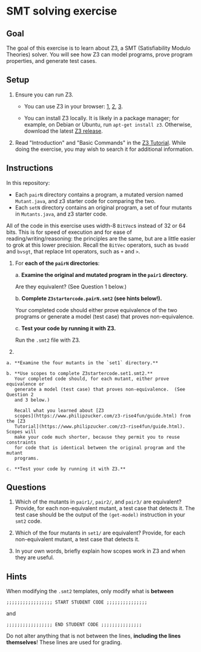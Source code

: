 # SMT solving exercise

## Goal

The goal of this exercise is to learn about Z3, a SMT (Satisfiability Modulo Theories)
solver.  You will see how Z3 can model programs, prove
program properties, and generate test cases.


## Setup

1. Ensure you can run Z3.

   * You can use Z3 in your browser:
     [1](https://www.philipzucker.com/z3-rise4fun/),
     [2](https://microsoft.github.io/z3guide/),
     [3](https://compsys-tools.ens-lyon.fr/z3/).

   * You can install Z3 locally.
     It is likely in a package manager; for example, on Debian or Ubuntu, run `apt-get install z3`.
     Otherwise, download the latest [Z3 release](https://github.com/Z3Prover/z3/releases).

2. Read "Introduction" and "Basic Commands" in the [Z3
   Tutorial](https://www.philipzucker.com/z3-rise4fun/guide.html).
   While doing the exercise, you may wish to search it for additional information.

## Instructions

In this repository:
 * Each `pairN` directory contains a program, a mutated
   version named `Mutant.java`, and z3 starter code for comparing the two.
 * Each `setN` directory contains an original program, a
   set of four mutants in `Mutants.java`, and z3 starter code.

All of the code in this exercise uses width-8 `BitVec`s instead of 32 or 64
bits. This is for speed of execution and for ease of reading/writing/reasoning:
the principles are the same, but are a little easier to grok at this lower
precision. Recall the `BitVec` operators, such as `bvadd` and `bvsgt`, that
replace Int operators, such as `+` and `>`.


1. For **each of the `pairN` directories**:

    a. **Examine the original and mutated program in the `pair1` directory.**

	Are they equivalent? (See Question 1 below.)

    b. **Complete `Z3startercode.pairN.smt2` (see hints below!).**

	Your completed code should either prove equivalence of the two programs or
	generate a model (test case) that proves non-equivalence.

    c. **Test your code by running it with Z3.**

	Run the `.smt2` file with Z3.

2.

    a. **Examine the four mutants in the `set1` directory.**

    b. **Use scopes to complete Z3startercode.set1.smt2.**
       Your completed code should, for each mutant, either prove equivalence or
       generate a model (test case) that proves non-equivalence.  (See Question 2
       and 3 below.)

       Recall what you learned about [Z3
       scopes](https://www.philipzucker.com/z3-rise4fun/guide.html) from the [Z3
       Tutorial](https://www.philipzucker.com/z3-rise4fun/guide.html).  Scopes will
       make your code much shorter, because they permit you to reuse constraints
       for code that is identical between the original program and the mutant
       programs.

    c. **Test your code by running it with Z3.**

## Questions

1. Which of the mutants in `pair1/`, `pair2/`, and `pair3/` are equivalent? Provide, for
each non-equivalent mutant, a test case that detects it.
The test case should be the output of the `(get-model)` instruction in your `smt2` code.

2. Which of the four mutants in `set1/` are equivalent? Provide, for each
non-equivalent mutant, a test case that detects it.

3. In your own words, briefly explain how scopes work in Z3 and when they are useful.


## Hints

When modifying the `.smt2` templates, only modify what is **between**

```
;;;;;;;;;;;;;;;;; START STUDENT CODE ;;;;;;;;;;;;;;;
```

and

```
;;;;;;;;;;;;;;;;; END STUDENT CODE ;;;;;;;;;;;;;;;
```

Do not alter anything that is not
between the lines, **including the lines themselves**!
These lines are used for grading.
